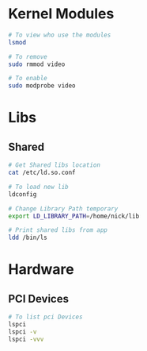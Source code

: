 # Kernel Modules

```sh
# To view who use the modules
lsmod

# To remove
sudo rmmod video

# To enable
sudo modprobe video
```

# Libs

## Shared

```bash
# Get Shared libs location
cat /etc/ld.so.conf

# To load new lib
ldconfig

# Change Library Path temporary
export LD_LIBRARY_PATH=/home/nick/lib

# Print shared libs from app
ldd /bin/ls
```

# Hardware

## PCI Devices

```sh
# To list pci Devices
lspci
lspci -v
lspci -vvv
```

